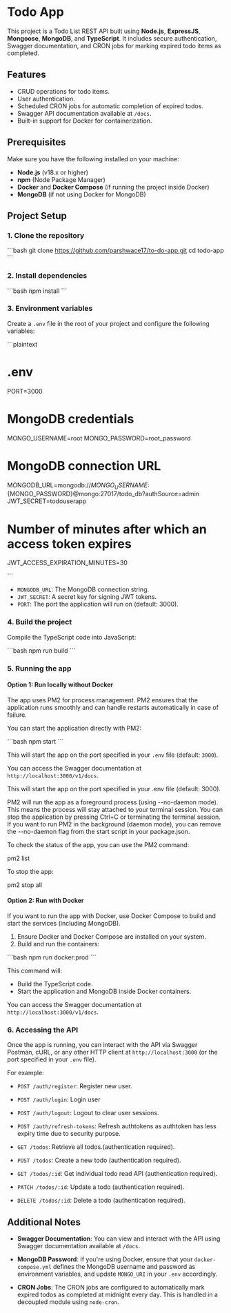 # Todo App

This project is a Todo List REST API built using **Node.js**, **ExpressJS**, **Mongoose**, **MongoDB**, and **TypeScript**. It includes secure authentication, Swagger documentation, and CRON jobs for marking expired todo items as completed.

## Features

- CRUD operations for todo items.
- User authentication.
- Scheduled CRON jobs for automatic completion of expired todos.
- Swagger API documentation available at `/docs`.
- Built-in support for Docker for containerization.

## Prerequisites

Make sure you have the following installed on your machine:

- **Node.js** (v18.x or higher)
- **npm** (Node Package Manager)
- **Docker** and **Docker Compose** (if running the project inside Docker)
- **MongoDB** (if not using Docker for MongoDB)

## Project Setup

### 1. Clone the repository

\`\`\`bash
git clone https://github.com/parshwace17/to-do-app.git
cd todo-app
\`\`\`

### 2. Install dependencies

\`\`\`bash
npm install
\`\`\`

### 3. Environment variables

Create a `.env` file in the root of your project and configure the following variables:

\`\`\`plaintext

# .env

PORT=3000

# MongoDB credentials

MONGO_USERNAME=root
MONGO_PASSWORD=root_password

# MongoDB connection URL

MONGODB_URL=mongodb://${MONGO_USERNAME}:${MONGO_PASSWORD}@mongo:27017/todo_db?authSource=admin
JWT_SECRET=todouserapp

# Number of minutes after which an access token expires

JWT_ACCESS_EXPIRATION_MINUTES=30

\`\`\`

- `MONGODB_URL`: The MongoDB connection string.
- `JWT_SECRET`: A secret key for signing JWT tokens.
- `PORT`: The port the application will run on (default: 3000).

### 4. Build the project

Compile the TypeScript code into JavaScript:

\`\`\`bash
npm run build
\`\`\`

### 5. Running the app

#### Option 1: Run locally without Docker

The app uses PM2 for process management. PM2 ensures that the application runs smoothly and can handle restarts automatically in case of failure.

You can start the application directly with PM2:

\`\`\`bash
npm start
\`\`\`

This will start the app on the port specified in your `.env` file (default: `3000`).

You can access the Swagger documentation at `http://localhost:3000/v1/docs`.

This will start the app on the port specified in your .env file (default: 3000).

PM2 will run the app as a foreground process (using --no-daemon mode). This means the process will stay attached to your terminal session.
You can stop the application by pressing Ctrl+C or terminating the terminal session.
If you want to run PM2 in the background (daemon mode), you can remove the --no-daemon flag from the start script in your package.json.

To check the status of the app, you can use the PM2 command:

pm2 list

To stop the app:

pm2 stop all

#### Option 2: Run with Docker

If you want to run the app with Docker, use Docker Compose to build and start the services (including MongoDB).

1. Ensure Docker and Docker Compose are installed on your system.
2. Build and run the containers:

\`\`\`bash
npm run docker:prod
\`\`\`

This command will:

- Build the TypeScript code.
- Start the application and MongoDB inside Docker containers.

You can access the Swagger documentation at `http://localhost:3000/v1/docs`.

### 6. Accessing the API

Once the app is running, you can interact with the API via Swagger Postman, cURL, or any other HTTP client at `http://localhost:3000` (or the port specified in your `.env` file).

For example:

- `POST /auth/register`: Register new user.
- `POST /auth/login`: Login user
- `POST /auth/logout`: Logout to clear user sessions.
- `POST /auth/refresh-tokens`: Refresh authtokens as authtoken has less expiry time due to security purpose.

- `GET /todos`: Retrieve all todos.(authentication required).
- `POST /todos`: Create a new todo (authentication required).
- `GET /todos/:id`: Get individual todo read API (authentication required).
- `PATCH /todos/:id`: Update a todo (authentication required).
- `DELETE /todos/:id`: Delete a todo (authentication required).

## Additional Notes

- **Swagger Documentation**: You can view and interact with the API using Swagger documentation available at `/docs`.

- **MongoDB Password**: If you're using Docker, ensure that your `docker-compose.yml` defines the MongoDB username and password as environment variables, and update `MONGO_URI` in your `.env` accordingly.

- **CRON Jobs**: The CRON jobs are configured to automatically mark expired todos as completed at midnight every day. This is handled in a decoupled module using `node-cron`.
